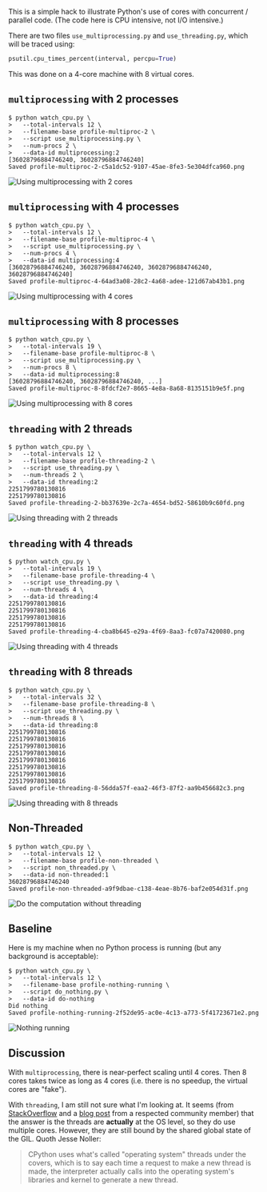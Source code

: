 This is a simple hack to illustrate Python's use of cores
with concurrent / parallel code. (The code here is CPU
intensive, not I/O intensive.)

There are two files `use_multiprocessing.py` and
`use_threading.py`, which will be traced using:

```python
psutil.cpu_times_percent(interval, percpu=True)
```

This was done on a 4-core machine with 8 virtual cores.

## `multiprocessing` with 2 processes

```
$ python watch_cpu.py \
>   --total-intervals 12 \
>   --filename-base profile-multiproc-2 \
>   --script use_multiprocessing.py \
>   --num-procs 2 \
>   --data-id multiprocessing:2
[36028796884746240, 36028796884746240]
Saved profile-multiproc-2-c5a1dc52-9107-45ae-8fe3-5e304dfca960.png
```

![Using multiprocessing with 2 cores][multiproc2]

[multiproc2]: https://gist.githubusercontent.com/dhermes/9c92cb6468ed39c51213b5e0a6176fb4/raw/profile-multiproc-2-c5a1dc52-9107-45ae-8fe3-5e304dfca960.png

## `multiprocessing` with 4 processes

```
$ python watch_cpu.py \
>   --total-intervals 12 \
>   --filename-base profile-multiproc-4 \
>   --script use_multiprocessing.py \
>   --num-procs 4 \
>   --data-id multiprocessing:4
[36028796884746240, 36028796884746240, 36028796884746240, 36028796884746240]
Saved profile-multiproc-4-64ad3a08-28c2-4a68-adee-121d67ab43b1.png
```

![Using multiprocessing with 4 cores][multiproc4]

[multiproc4]: https://gist.githubusercontent.com/dhermes/9c92cb6468ed39c51213b5e0a6176fb4/raw/profile-multiproc-4-64ad3a08-28c2-4a68-adee-121d67ab43b1.png

## `multiprocessing` with 8 processes

```
$ python watch_cpu.py \
>   --total-intervals 19 \
>   --filename-base profile-multiproc-8 \
>   --script use_multiprocessing.py \
>   --num-procs 8 \
>   --data-id multiprocessing:8
[36028796884746240, 36028796884746240, ...]
Saved profile-multiproc-8-8fdcf2e7-8665-4e8a-8a68-8135151b9e5f.png
```

![Using multiprocessing with 8 cores][multiproc8]

[multiproc8]: https://gist.githubusercontent.com/dhermes/9c92cb6468ed39c51213b5e0a6176fb4/raw/profile-multiproc-8-8fdcf2e7-8665-4e8a-8a68-8135151b9e5f.png

## `threading` with 2 threads

```
$ python watch_cpu.py \
>   --total-intervals 12 \
>   --filename-base profile-threading-2 \
>   --script use_threading.py \
>   --num-threads 2 \
>   --data-id threading:2
2251799780130816
2251799780130816
Saved profile-threading-2-bb37639e-2c7a-4654-bd52-58610b9c60fd.png
```

![Using threading with 2 threads][threading2]

[threading2]: https://gist.githubusercontent.com/dhermes/9c92cb6468ed39c51213b5e0a6176fb4/raw/profile-threading-2-bb37639e-2c7a-4654-bd52-58610b9c60fd.png

## `threading` with 4 threads

```
$ python watch_cpu.py \
>   --total-intervals 19 \
>   --filename-base profile-threading-4 \
>   --script use_threading.py \
>   --num-threads 4 \
>   --data-id threading:4
2251799780130816
2251799780130816
2251799780130816
2251799780130816
Saved profile-threading-4-cba8b645-e29a-4f69-8aa3-fc07a7420080.png
```

![Using threading with 4 threads][threading4]

[threading4]: https://gist.githubusercontent.com/dhermes/9c92cb6468ed39c51213b5e0a6176fb4/raw/profile-threading-4-cba8b645-e29a-4f69-8aa3-fc07a7420080.png

## `threading` with 8 threads

```
$ python watch_cpu.py \
>   --total-intervals 32 \
>   --filename-base profile-threading-8 \
>   --script use_threading.py \
>   --num-threads 8 \
>   --data-id threading:8
2251799780130816
2251799780130816
2251799780130816
2251799780130816
2251799780130816
2251799780130816
2251799780130816
2251799780130816
Saved profile-threading-8-56dda57f-eaa2-46f3-87f2-aa9b456682c3.png
```

![Using threading with 8 threads][threading8]

[threading8]: https://gist.githubusercontent.com/dhermes/9c92cb6468ed39c51213b5e0a6176fb4/raw/profile-threading-8-56dda57f-eaa2-46f3-87f2-aa9b456682c3.png

## Non-Threaded

```
$ python watch_cpu.py \
>   --total-intervals 12 \
>   --filename-base profile-non-threaded \
>   --script non_threaded.py \
>   --data-id non-threaded:1
36028796884746240
Saved profile-non-threaded-a9f9dbae-c138-4eae-8b76-baf2e054d31f.png
```

![Do the computation without threading][non-threaded]

[non-threaded]: https://gist.githubusercontent.com/dhermes/9c92cb6468ed39c51213b5e0a6176fb4/raw/profile-non-threaded-a9f9dbae-c138-4eae-8b76-baf2e054d31f.png

## Baseline

Here is my machine when no Python process is running (but any background
is acceptable):

```
$ python watch_cpu.py \
>   --total-intervals 12 \
>   --filename-base profile-nothing-running \
>   --script do_nothing.py \
>   --data-id do-nothing
Did nothing
Saved profile-nothing-running-2f52de95-ac0e-4c13-a773-5f41723671e2.png
```

![Nothing running][nothing]

[nothing]: https://gist.githubusercontent.com/dhermes/9c92cb6468ed39c51213b5e0a6176fb4/raw/profile-nothing-running-2f52de95-ac0e-4c13-a773-5f41723671e2.png

## Discussion

With `multiprocessing`, there is near-perfect scaling until 4 cores. Then
8 cores takes twice as long as 4 cores (i.e. there is no speedup, the
virtual cores are "fake").

With `threading`, I am still not sure what I'm looking at. It seems (from
[StackOverflow][1] and a [blog post][2] from a respected community member)
that the answer is the threads are **actually** at the OS level, so they
do use multiple cores. However, they are still bound by the shared global
state of the GIL. Quoth Jesse Noller:

> CPython uses what's called "operating system" threads under the covers,
> which is to say each time a request to make a new thread is made, the
> interpreter actually calls into the operating system's libraries and
> kernel to generate a new thread.

[1]: https://stackoverflow.com/a/4496918/1068170
[2]: http://jessenoller.com/2009/02/01/python-threads-and-the-global-interpreter-lock/

